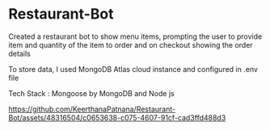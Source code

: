# Restaurant-Bot
Created a restaurant bot to show menu items, prompting the user to provide item and quantity of the item to order and on checkout showing the order details

To store data, I used MongoDB Atlas cloud instance and configured in .env file

Tech Stack : Mongoose by MongoDB and Node js



https://github.com/KeerthanaPatnana/Restaurant-Bot/assets/48316504/c0653638-c075-4607-91cf-cad3ffd488d3




